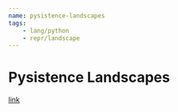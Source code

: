 ```yaml
---
name: pysistence-landscapes
tags:
	- lang/python
	- repr/landscape
---
```


# Pysistence Landscapes

[link](https://gitlab.com/kfbenjamin/pysistence-landscapes)
